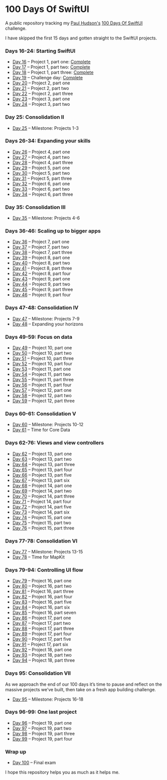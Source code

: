 # 100 Days Of SwiftUI

A public repository tracking my [Paul Hudson's][paul-hudson-twitter]
[100 Days Of SwiftUI][100-days-of-swiftui] challenge.

I have skipped the first 15 days and gotten straight to the SwiftUI projects.



### Days 16-24: Starting SwiftUI

* [Day 16][day-016] – Project 1, part one:    [Complete][day-016-tag]
* [Day 17][day-017] – Project 1, part two:    [Complete][day-017-tag]
* [Day 18][day-018] – Project 1, part three:  [Complete][day-018-tag]
* [Day 19][day-019] – Challenge day:          [Complete][day-019-tag]
* [Day 20][day-020] – Project 2, part one
* [Day 21][day-021] – Project 2, part two
* [Day 22][day-022] – Project 2, part three
* [Day 23][day-023] – Project 3, part one
* [Day 24][day-024] – Project 3, part two



### Day 25: Consolidation II

* [Day 25][day-025] – Milestone: Projects 1-3

### Days 26-34: Expanding your skills

* [Day 26][day-026] – Project 4, part one
* [Day 27][day-027] – Project 4, part two
* [Day 28][day-028] – Project 4, part three
* [Day 29][day-029] – Project 5, part one
* [Day 30][day-030] – Project 5, part two
* [Day 31][day-031] – Project 5, part three
* [Day 32][day-032] – Project 6, part one
* [Day 33][day-033] – Project 6, part two
* [Day 34][day-034] – Project 6, part three



### Day 35: Consolidation III

* [Day 35][day-035] – Milestone: Projects 4-6



### Days 36-46: Scaling up to bigger apps

* [Day 36][day-036] – Project 7, part one
* [Day 37][day-037] – Project 7, part two
* [Day 38][day-038] – Project 7, part three
* [Day 39][day-039] – Project 8, part one
* [Day 40][day-040] – Project 8, part two
* [Day 41][day-041] – Project 8, part three
* [Day 42][day-042] – Project 8, part four
* [Day 43][day-043] – Project 9, part one
* [Day 44][day-044] – Project 9, part two
* [Day 45][day-045] – Project 9, part three
* [Day 46][day-046] – Project 9, part four

### Days 47-48: Consolidation IV

* [Day 47][day-047] – Milestone: Projects 7-9
* [Day 48][day-048] – Expanding your horizons



### Days 49-59: Focus on data

* [Day 49][day-049] – Project 10, part one
* [Day 50][day-050] – Project 10, part two
* [Day 51][day-051] – Project 10, part three
* [Day 52][day-052] – Project 10, part four
* [Day 53][day-053] – Project 11, part one
* [Day 54][day-054] – Project 11, part two
* [Day 55][day-055] – Project 11, part three
* [Day 56][day-056] – Project 11, part four
* [Day 57][day-057] – Project 12, part one
* [Day 58][day-058] – Project 12, part two
* [Day 59][day-059] – Project 12, part three



### Days 60-61: Consolidation V

* [Day 60][day-060] – Milestone: Projects 10-12
* [Day 61][day-061] – Time for Core Data



### Days 62-76: Views and view controllers

* [Day 62][day-062] – Project 13, part one
* [Day 63][day-063] – Project 13, part two
* [Day 64][day-064] – Project 13, part three
* [Day 65][day-065] – Project 13, part four
* [Day 66][day-066] – Project 13, part five
* [Day 67][day-067] – Project 13, part six
* [Day 68][day-068] – Project 14, part one
* [Day 69][day-069] – Project 14, part two
* [Day 70][day-070] – Project 14, part three
* [Day 71][day-071] – Project 14, part four
* [Day 72][day-072] – Project 14, part five
* [Day 73][day-073] – Project 14, part six
* [Day 74][day-074] – Project 15, part one
* [Day 75][day-075] – Project 15, part two
* [Day 76][day-076] – Project 15, part three



### Days 77-78: Consolidation VI

* [Day 77][day-077] – Milestone: Projects 13-15
* [Day 78][day-078] – Time for MapKit



### Days 79-94: Controlling UI flow

* [Day 79][day-079] – Project 16, part one
* [Day 80][day-080] – Project 16, part two
* [Day 81][day-081] – Project 16, part three
* [Day 82][day-082] – Project 16, part four
* [Day 83][day-083] – Project 16, part five
* [Day 84][day-084] – Project 16, part six
* [Day 85][day-085] – Project 16, part seven
* [Day 86][day-086] – Project 17, part one
* [Day 87][day-087] – Project 17, part two
* [Day 88][day-088] – Project 17, part three
* [Day 89][day-089] – Project 17, part four
* [Day 90][day-090] – Project 17, part five
* [Day 91][day-091] – Project 17, part six
* [Day 92][day-092] – Project 18, part one
* [Day 93][day-093] – Project 18, part two
* [Day 94][day-094] – Project 18, part three



### Days 95: Consolidation VII
As we approach the end of our 100 days it’s time to pause and reflect on the massive projects we’ve built, then take on a fresh app building challenge.

* [Day 95][day-095] – Milestone: Projects 16-18



### Days 96-99: One last project

* [Day 96][day-096] – Project 19, part one
* [Day 97][day-097] – Project 19, part two
* [Day 98][day-098] – Project 19, part three
* [Day 99][day-099] – Project 19, part four



### Wrap up

* [Day 100][day-100] – Final exam

I hope this repository helps you as much as it helps me.

[//]: # (Twitter)

[paul-hudson-twitter]: https://twitter.com/twostraws

[//]: # (Hacking With Swift)

[100-days-of-swiftui]: https://www.hackingwithswift.com/100/swiftui/
[day-016]: https://www.hackingwithswift.com/100/swiftui/16 (100 Days Of SwiftUI - Day 16 - Hacking With Swift)
[day-017]: https://www.hackingwithswift.com/100/swiftui/17 (100 Days Of SwiftUI - Day 17 - Hacking With Swift)
[day-018]: https://www.hackingwithswift.com/100/swiftui/18 (100 Days Of SwiftUI - Day 18 - Hacking With Swift)
[day-019]: https://www.hackingwithswift.com/100/swiftui/19 (100 Days Of SwiftUI - Day 19 - Hacking With Swift)
[day-020]: https://www.hackingwithswift.com/100/swiftui/20 (100 Days Of SwiftUI - Day 20 - Hacking With Swift)
[day-021]: https://www.hackingwithswift.com/100/swiftui/21 (100 Days Of SwiftUI - Day 21 - Hacking With Swift)
[day-022]: https://www.hackingwithswift.com/100/swiftui/22 (100 Days Of SwiftUI - Day 22 - Hacking With Swift)
[day-023]: https://www.hackingwithswift.com/100/swiftui/23 (100 Days Of SwiftUI - Day 23 - Hacking With Swift)
[day-024]: https://www.hackingwithswift.com/100/swiftui/24 (100 Days Of SwiftUI - Day 24 - Hacking With Swift)
[day-025]: https://www.hackingwithswift.com/100/swiftui/25 (100 Days Of SwiftUI - Day 25 - Hacking With Swift)
[day-026]: https://www.hackingwithswift.com/100/swiftui/26 (100 Days Of SwiftUI - Day 26 - Hacking With Swift)
[day-027]: https://www.hackingwithswift.com/100/swiftui/27 (100 Days Of SwiftUI - Day 27 - Hacking With Swift)
[day-028]: https://www.hackingwithswift.com/100/swiftui/28 (100 Days Of SwiftUI - Day 28 - Hacking With Swift)
[day-029]: https://www.hackingwithswift.com/100/swiftui/29 (100 Days Of SwiftUI - Day 29 - Hacking With Swift)
[day-030]: https://www.hackingwithswift.com/100/swiftui/30 (100 Days Of SwiftUI - Day 30 - Hacking With Swift)
[day-031]: https://www.hackingwithswift.com/100/swiftui/31 (100 Days Of SwiftUI - Day 31 - Hacking With Swift)
[day-032]: https://www.hackingwithswift.com/100/swiftui/32 (100 Days Of SwiftUI - Day 32 - Hacking With Swift)
[day-033]: https://www.hackingwithswift.com/100/swiftui/33 (100 Days Of SwiftUI - Day 33 - Hacking With Swift)
[day-034]: https://www.hackingwithswift.com/100/swiftui/34 (100 Days Of SwiftUI - Day 34 - Hacking With Swift)
[day-035]: https://www.hackingwithswift.com/100/swiftui/35 (100 Days Of SwiftUI - Day 35 - Hacking With Swift)
[day-036]: https://www.hackingwithswift.com/100/swiftui/36 (100 Days Of SwiftUI - Day 36 - Hacking With Swift)
[day-037]: https://www.hackingwithswift.com/100/swiftui/37 (100 Days Of SwiftUI - Day 37 - Hacking With Swift)
[day-038]: https://www.hackingwithswift.com/100/swiftui/38 (100 Days Of SwiftUI - Day 38 - Hacking With Swift)
[day-039]: https://www.hackingwithswift.com/100/swiftui/39 (100 Days Of SwiftUI - Day 39 - Hacking With Swift)
[day-040]: https://www.hackingwithswift.com/100/swiftui/40 (100 Days Of SwiftUI - Day 40 - Hacking With Swift)
[day-041]: https://www.hackingwithswift.com/100/swiftui/41 (100 Days Of SwiftUI - Day 41 - Hacking With Swift)
[day-042]: https://www.hackingwithswift.com/100/swiftui/42 (100 Days Of SwiftUI - Day 42 - Hacking With Swift)
[day-043]: https://www.hackingwithswift.com/100/swiftui/43 (100 Days Of SwiftUI - Day 43 - Hacking With Swift)
[day-044]: https://www.hackingwithswift.com/100/swiftui/44 (100 Days Of SwiftUI - Day 44 - Hacking With Swift)
[day-045]: https://www.hackingwithswift.com/100/swiftui/45 (100 Days Of SwiftUI - Day 45 - Hacking With Swift)
[day-046]: https://www.hackingwithswift.com/100/swiftui/46 (100 Days Of SwiftUI - Day 46 - Hacking With Swift)
[day-047]: https://www.hackingwithswift.com/100/swiftui/47 (100 Days Of SwiftUI - Day 47 - Hacking With Swift)
[day-048]: https://www.hackingwithswift.com/100/swiftui/48 (100 Days Of SwiftUI - Day 48 - Hacking With Swift)
[day-049]: https://www.hackingwithswift.com/100/swiftui/49 (100 Days Of SwiftUI - Day 49 - Hacking With Swift)
[day-050]: https://www.hackingwithswift.com/100/swiftui/50 (100 Days Of SwiftUI - Day 50 - Hacking With Swift)
[day-051]: https://www.hackingwithswift.com/100/swiftui/51 (100 Days Of SwiftUI - Day 51 - Hacking With Swift)
[day-052]: https://www.hackingwithswift.com/100/swiftui/52 (100 Days Of SwiftUI - Day 52 - Hacking With Swift)
[day-053]: https://www.hackingwithswift.com/100/swiftui/53 (100 Days Of SwiftUI - Day 53 - Hacking With Swift)
[day-054]: https://www.hackingwithswift.com/100/swiftui/54 (100 Days Of SwiftUI - Day 54 - Hacking With Swift)
[day-055]: https://www.hackingwithswift.com/100/swiftui/55 (100 Days Of SwiftUI - Day 55 - Hacking With Swift)
[day-056]: https://www.hackingwithswift.com/100/swiftui/56 (100 Days Of SwiftUI - Day 56 - Hacking With Swift)
[day-057]: https://www.hackingwithswift.com/100/swiftui/57 (100 Days Of SwiftUI - Day 57 - Hacking With Swift)
[day-058]: https://www.hackingwithswift.com/100/swiftui/58 (100 Days Of SwiftUI - Day 58 - Hacking With Swift)
[day-059]: https://www.hackingwithswift.com/100/swiftui/59 (100 Days Of SwiftUI - Day 59 - Hacking With Swift)
[day-060]: https://www.hackingwithswift.com/100/swiftui/60 (100 Days Of SwiftUI - Day 60 - Hacking With Swift)
[day-061]: https://www.hackingwithswift.com/100/swiftui/61 (100 Days Of SwiftUI - Day 61 - Hacking With Swift)
[day-062]: https://www.hackingwithswift.com/100/swiftui/62 (100 Days Of SwiftUI - Day 62 - Hacking With Swift)
[day-063]: https://www.hackingwithswift.com/100/swiftui/63 (100 Days Of SwiftUI - Day 63 - Hacking With Swift)
[day-064]: https://www.hackingwithswift.com/100/swiftui/64 (100 Days Of SwiftUI - Day 64 - Hacking With Swift)
[day-065]: https://www.hackingwithswift.com/100/swiftui/65 (100 Days Of SwiftUI - Day 65 - Hacking With Swift)
[day-066]: https://www.hackingwithswift.com/100/swiftui/66 (100 Days Of SwiftUI - Day 66 - Hacking With Swift)
[day-067]: https://www.hackingwithswift.com/100/swiftui/67 (100 Days Of SwiftUI - Day 67 - Hacking With Swift)
[day-068]: https://www.hackingwithswift.com/100/swiftui/68 (100 Days Of SwiftUI - Day 68 - Hacking With Swift)
[day-069]: https://www.hackingwithswift.com/100/swiftui/69 (100 Days Of SwiftUI - Day 69 - Hacking With Swift)
[day-070]: https://www.hackingwithswift.com/100/swiftui/70 (100 Days Of SwiftUI - Day 70 - Hacking With Swift)
[day-071]: https://www.hackingwithswift.com/100/swiftui/71 (100 Days Of SwiftUI - Day 71 - Hacking With Swift)
[day-072]: https://www.hackingwithswift.com/100/swiftui/72 (100 Days Of SwiftUI - Day 72 - Hacking With Swift)
[day-073]: https://www.hackingwithswift.com/100/swiftui/73 (100 Days Of SwiftUI - Day 73 - Hacking With Swift)
[day-074]: https://www.hackingwithswift.com/100/swiftui/74 (100 Days Of SwiftUI - Day 74 - Hacking With Swift)
[day-075]: https://www.hackingwithswift.com/100/swiftui/75 (100 Days Of SwiftUI - Day 75 - Hacking With Swift)
[day-076]: https://www.hackingwithswift.com/100/swiftui/76 (100 Days Of SwiftUI - Day 76 - Hacking With Swift)
[day-077]: https://www.hackingwithswift.com/100/swiftui/77 (100 Days Of SwiftUI - Day 77 - Hacking With Swift)
[day-078]: https://www.hackingwithswift.com/100/swiftui/78 (100 Days Of SwiftUI - Day 78 - Hacking With Swift)
[day-079]: https://www.hackingwithswift.com/100/swiftui/79 (100 Days Of SwiftUI - Day 79 - Hacking With Swift)
[day-080]: https://www.hackingwithswift.com/100/swiftui/80 (100 Days Of SwiftUI - Day 80 - Hacking With Swift)
[day-081]: https://www.hackingwithswift.com/100/swiftui/81 (100 Days Of SwiftUI - Day 81 - Hacking With Swift)
[day-082]: https://www.hackingwithswift.com/100/swiftui/82 (100 Days Of SwiftUI - Day 82 - Hacking With Swift)
[day-083]: https://www.hackingwithswift.com/100/swiftui/83 (100 Days Of SwiftUI - Day 83 - Hacking With Swift)
[day-084]: https://www.hackingwithswift.com/100/swiftui/84 (100 Days Of SwiftUI - Day 84 - Hacking With Swift)
[day-085]: https://www.hackingwithswift.com/100/swiftui/85 (100 Days Of SwiftUI - Day 85 - Hacking With Swift)
[day-086]: https://www.hackingwithswift.com/100/swiftui/86 (100 Days Of SwiftUI - Day 86 - Hacking With Swift)
[day-087]: https://www.hackingwithswift.com/100/swiftui/87 (100 Days Of SwiftUI - Day 87 - Hacking With Swift)
[day-088]: https://www.hackingwithswift.com/100/swiftui/88 (100 Days Of SwiftUI - Day 88 - Hacking With Swift)
[day-089]: https://www.hackingwithswift.com/100/swiftui/89 (100 Days Of SwiftUI - Day 89 - Hacking With Swift)
[day-090]: https://www.hackingwithswift.com/100/swiftui/90 (100 Days Of SwiftUI - Day 90 - Hacking With Swift)
[day-091]: https://www.hackingwithswift.com/100/swiftui/91 (100 Days Of SwiftUI - Day 91 - Hacking With Swift)
[day-092]: https://www.hackingwithswift.com/100/swiftui/92 (100 Days Of SwiftUI - Day 92 - Hacking With Swift)
[day-093]: https://www.hackingwithswift.com/100/swiftui/93 (100 Days Of SwiftUI - Day 93 - Hacking With Swift)
[day-094]: https://www.hackingwithswift.com/100/swiftui/94 (100 Days Of SwiftUI - Day 94 - Hacking With Swift)
[day-095]: https://www.hackingwithswift.com/100/swiftui/95 (100 Days Of SwiftUI - Day 95 - Hacking With Swift)
[day-096]: https://www.hackingwithswift.com/100/swiftui/96 (100 Days Of SwiftUI - Day 96 - Hacking With Swift)
[day-097]: https://www.hackingwithswift.com/100/swiftui/97 (100 Days Of SwiftUI - Day 97 - Hacking With Swift)
[day-098]: https://www.hackingwithswift.com/100/swiftui/98 (100 Days Of SwiftUI - Day 98 - Hacking With Swift)
[day-099]: https://www.hackingwithswift.com/100/swiftui/99 (100 Days Of SwiftUI - Day 99 - Hacking With Swift)
[day-100]: https://www.hackingwithswift.com/100/swiftui/100 (100 Days Of SwiftUI - Day 100 - Hacking With Swift)

[//]: # (GitHub)

[day-016-tag]: https://github.com/prtmshk/100DaysOfSwiftUI/releases/tag/day16 (Release day16 · prtmshk/100DaysOfSwiftUI)
[day-017-tag]: https://github.com/prtmshk/100DaysOfSwiftUI/releases/tag/day17 (Release day17 · prtmshk/100DaysOfSwiftUI)
[day-018-tag]: https://github.com/prtmshk/100DaysOfSwiftUI/releases/tag/day18 (Release day18 · prtmshk/100DaysOfSwiftUI)
[day-019-tag]: https://github.com/prtmshk/100DaysOfSwiftUI/releases/tag/day19 (Release day19 · prtmshk/100DaysOfSwiftUI)
[day-020-tag]: https://github.com/prtmshk/100DaysOfSwiftUI/releases/tag/day20 (Release day20 · prtmshk/100DaysOfSwiftUI)
[day-021-tag]: https://github.com/prtmshk/100DaysOfSwiftUI/releases/tag/day21 (Release day21 · prtmshk/100DaysOfSwiftUI)
[day-022-tag]: https://github.com/prtmshk/100DaysOfSwiftUI/releases/tag/day22 (Release day22 · prtmshk/100DaysOfSwiftUI)
[day-023-tag]: https://github.com/prtmshk/100DaysOfSwiftUI/releases/tag/day23 (Release day23 · prtmshk/100DaysOfSwiftUI)
[day-024-tag]: https://github.com/prtmshk/100DaysOfSwiftUI/releases/tag/day24 (Release day24 · prtmshk/100DaysOfSwiftUI)
[day-025-tag]: https://github.com/prtmshk/100DaysOfSwiftUI/releases/tag/day25 (Release day25 · prtmshk/100DaysOfSwiftUI)
[day-026-tag]: https://github.com/prtmshk/100DaysOfSwiftUI/releases/tag/day26 (Release day26 · prtmshk/100DaysOfSwiftUI)
[day-027-tag]: https://github.com/prtmshk/100DaysOfSwiftUI/releases/tag/day27 (Release day27 · prtmshk/100DaysOfSwiftUI)
[day-028-tag]: https://github.com/prtmshk/100DaysOfSwiftUI/releases/tag/day28 (Release day28 · prtmshk/100DaysOfSwiftUI)
[day-029-tag]: https://github.com/prtmshk/100DaysOfSwiftUI/releases/tag/day29 (Release day29 · prtmshk/100DaysOfSwiftUI)
[day-030-tag]: https://github.com/prtmshk/100DaysOfSwiftUI/releases/tag/day30 (Release day30 · prtmshk/100DaysOfSwiftUI)
[day-031-tag]: https://github.com/prtmshk/100DaysOfSwiftUI/releases/tag/day31 (Release day31 · prtmshk/100DaysOfSwiftUI)
[day-032-tag]: https://github.com/prtmshk/100DaysOfSwiftUI/releases/tag/day32 (Release day32 · prtmshk/100DaysOfSwiftUI)
[day-033-tag]: https://github.com/prtmshk/100DaysOfSwiftUI/releases/tag/day33 (Release day33 · prtmshk/100DaysOfSwiftUI)
[day-034-tag]: https://github.com/prtmshk/100DaysOfSwiftUI/releases/tag/day34 (Release day34 · prtmshk/100DaysOfSwiftUI)
[day-035-tag]: https://github.com/prtmshk/100DaysOfSwiftUI/releases/tag/day35 (Release day35 · prtmshk/100DaysOfSwiftUI)
[day-036-tag]: https://github.com/prtmshk/100DaysOfSwiftUI/releases/tag/day36 (Release day36 · prtmshk/100DaysOfSwiftUI)
[day-037-tag]: https://github.com/prtmshk/100DaysOfSwiftUI/releases/tag/day37 (Release day37 · prtmshk/100DaysOfSwiftUI)
[day-038-tag]: https://github.com/prtmshk/100DaysOfSwiftUI/releases/tag/day38 (Release day38 · prtmshk/100DaysOfSwiftUI)
[day-039-tag]: https://github.com/prtmshk/100DaysOfSwiftUI/releases/tag/day39 (Release day39 · prtmshk/100DaysOfSwiftUI)
[day-040-tag]: https://github.com/prtmshk/100DaysOfSwiftUI/releases/tag/day40 (Release day40 · prtmshk/100DaysOfSwiftUI)
[day-041-tag]: https://github.com/prtmshk/100DaysOfSwiftUI/releases/tag/day41 (Release day41 · prtmshk/100DaysOfSwiftUI)
[day-042-tag]: https://github.com/prtmshk/100DaysOfSwiftUI/releases/tag/day42 (Release day42 · prtmshk/100DaysOfSwiftUI)
[day-043-tag]: https://github.com/prtmshk/100DaysOfSwiftUI/releases/tag/day43 (Release day43 · prtmshk/100DaysOfSwiftUI)
[day-044-tag]: https://github.com/prtmshk/100DaysOfSwiftUI/releases/tag/day44 (Release day44 · prtmshk/100DaysOfSwiftUI)
[day-045-tag]: https://github.com/prtmshk/100DaysOfSwiftUI/releases/tag/day45 (Release day45 · prtmshk/100DaysOfSwiftUI)
[day-046-tag]: https://github.com/prtmshk/100DaysOfSwiftUI/releases/tag/day46 (Release day46 · prtmshk/100DaysOfSwiftUI)
[day-047-tag]: https://github.com/prtmshk/100DaysOfSwiftUI/releases/tag/day47 (Release day47 · prtmshk/100DaysOfSwiftUI)
[day-048-tag]: https://github.com/prtmshk/100DaysOfSwiftUI/releases/tag/day48 (Release day48 · prtmshk/100DaysOfSwiftUI)
[day-049-tag]: https://github.com/prtmshk/100DaysOfSwiftUI/releases/tag/day49 (Release day49 · prtmshk/100DaysOfSwiftUI)
[day-050-tag]: https://github.com/prtmshk/100DaysOfSwiftUI/releases/tag/day50 (Release day50 · prtmshk/100DaysOfSwiftUI)
[day-051-tag]: https://github.com/prtmshk/100DaysOfSwiftUI/releases/tag/day51 (Release day51 · prtmshk/100DaysOfSwiftUI)
[day-052-tag]: https://github.com/prtmshk/100DaysOfSwiftUI/releases/tag/day52 (Release day52 · prtmshk/100DaysOfSwiftUI)
[day-053-tag]: https://github.com/prtmshk/100DaysOfSwiftUI/releases/tag/day53 (Release day53 · prtmshk/100DaysOfSwiftUI)
[day-054-tag]: https://github.com/prtmshk/100DaysOfSwiftUI/releases/tag/day54 (Release day54 · prtmshk/100DaysOfSwiftUI)
[day-055-tag]: https://github.com/prtmshk/100DaysOfSwiftUI/releases/tag/day55 (Release day55 · prtmshk/100DaysOfSwiftUI)
[day-056-tag]: https://github.com/prtmshk/100DaysOfSwiftUI/releases/tag/day56 (Release day56 · prtmshk/100DaysOfSwiftUI)
[day-057-tag]: https://github.com/prtmshk/100DaysOfSwiftUI/releases/tag/day57 (Release day57 · prtmshk/100DaysOfSwiftUI)
[day-058-tag]: https://github.com/prtmshk/100DaysOfSwiftUI/releases/tag/day58 (Release day58 · prtmshk/100DaysOfSwiftUI)
[day-059-tag]: https://github.com/prtmshk/100DaysOfSwiftUI/releases/tag/day59 (Release day59 · prtmshk/100DaysOfSwiftUI)
[day-060-tag]: https://github.com/prtmshk/100DaysOfSwiftUI/releases/tag/day60 (Release day60 · prtmshk/100DaysOfSwiftUI)
[day-061-tag]: https://github.com/prtmshk/100DaysOfSwiftUI/releases/tag/day61 (Release day61 · prtmshk/100DaysOfSwiftUI)
[day-062-tag]: https://github.com/prtmshk/100DaysOfSwiftUI/releases/tag/day62 (Release day62 · prtmshk/100DaysOfSwiftUI)
[day-063-tag]: https://github.com/prtmshk/100DaysOfSwiftUI/releases/tag/day63 (Release day63 · prtmshk/100DaysOfSwiftUI)
[day-064-tag]: https://github.com/prtmshk/100DaysOfSwiftUI/releases/tag/day64 (Release day64 · prtmshk/100DaysOfSwiftUI)
[day-065-tag]: https://github.com/prtmshk/100DaysOfSwiftUI/releases/tag/day65 (Release day65 · prtmshk/100DaysOfSwiftUI)
[day-066-tag]: https://github.com/prtmshk/100DaysOfSwiftUI/releases/tag/day66 (Release day66 · prtmshk/100DaysOfSwiftUI)
[day-067-tag]: https://github.com/prtmshk/100DaysOfSwiftUI/releases/tag/day67 (Release day67 · prtmshk/100DaysOfSwiftUI)
[day-068-tag]: https://github.com/prtmshk/100DaysOfSwiftUI/releases/tag/day68 (Release day68 · prtmshk/100DaysOfSwiftUI)
[day-069-tag]: https://github.com/prtmshk/100DaysOfSwiftUI/releases/tag/day69 (Release day69 · prtmshk/100DaysOfSwiftUI)
[day-070-tag]: https://github.com/prtmshk/100DaysOfSwiftUI/releases/tag/day70 (Release day70 · prtmshk/100DaysOfSwiftUI)
[day-071-tag]: https://github.com/prtmshk/100DaysOfSwiftUI/releases/tag/day71 (Release day71 · prtmshk/100DaysOfSwiftUI)
[day-072-tag]: https://github.com/prtmshk/100DaysOfSwiftUI/releases/tag/day72 (Release day72 · prtmshk/100DaysOfSwiftUI)
[day-073-tag]: https://github.com/prtmshk/100DaysOfSwiftUI/releases/tag/day73 (Release day73 · prtmshk/100DaysOfSwiftUI)
[day-074-tag]: https://github.com/prtmshk/100DaysOfSwiftUI/releases/tag/day74 (Release day74 · prtmshk/100DaysOfSwiftUI)
[day-075-tag]: https://github.com/prtmshk/100DaysOfSwiftUI/releases/tag/day75 (Release day75 · prtmshk/100DaysOfSwiftUI)
[day-076-tag]: https://github.com/prtmshk/100DaysOfSwiftUI/releases/tag/day76 (Release day76 · prtmshk/100DaysOfSwiftUI)
[day-077-tag]: https://github.com/prtmshk/100DaysOfSwiftUI/releases/tag/day77 (Release day77 · prtmshk/100DaysOfSwiftUI)
[day-078-tag]: https://github.com/prtmshk/100DaysOfSwiftUI/releases/tag/day78 (Release day78 · prtmshk/100DaysOfSwiftUI)
[day-079-tag]: https://github.com/prtmshk/100DaysOfSwiftUI/releases/tag/day79 (Release day79 · prtmshk/100DaysOfSwiftUI)
[day-080-tag]: https://github.com/prtmshk/100DaysOfSwiftUI/releases/tag/day80 (Release day80 · prtmshk/100DaysOfSwiftUI)
[day-081-tag]: https://github.com/prtmshk/100DaysOfSwiftUI/releases/tag/day81 (Release day81 · prtmshk/100DaysOfSwiftUI)
[day-082-tag]: https://github.com/prtmshk/100DaysOfSwiftUI/releases/tag/day82 (Release day82 · prtmshk/100DaysOfSwiftUI)
[day-083-tag]: https://github.com/prtmshk/100DaysOfSwiftUI/releases/tag/day83 (Release day83 · prtmshk/100DaysOfSwiftUI)
[day-084-tag]: https://github.com/prtmshk/100DaysOfSwiftUI/releases/tag/day84 (Release day84 · prtmshk/100DaysOfSwiftUI)
[day-085-tag]: https://github.com/prtmshk/100DaysOfSwiftUI/releases/tag/day85 (Release day85 · prtmshk/100DaysOfSwiftUI)
[day-086-tag]: https://github.com/prtmshk/100DaysOfSwiftUI/releases/tag/day86 (Release day86 · prtmshk/100DaysOfSwiftUI)
[day-087-tag]: https://github.com/prtmshk/100DaysOfSwiftUI/releases/tag/day87 (Release day87 · prtmshk/100DaysOfSwiftUI)
[day-088-tag]: https://github.com/prtmshk/100DaysOfSwiftUI/releases/tag/day88 (Release day88 · prtmshk/100DaysOfSwiftUI)
[day-089-tag]: https://github.com/prtmshk/100DaysOfSwiftUI/releases/tag/day89 (Release day89 · prtmshk/100DaysOfSwiftUI)
[day-090-tag]: https://github.com/prtmshk/100DaysOfSwiftUI/releases/tag/day90 (Release day90 · prtmshk/100DaysOfSwiftUI)
[day-091-tag]: https://github.com/prtmshk/100DaysOfSwiftUI/releases/tag/day91 (Release day91 · prtmshk/100DaysOfSwiftUI)
[day-092-tag]: https://github.com/prtmshk/100DaysOfSwiftUI/releases/tag/day92 (Release day92 · prtmshk/100DaysOfSwiftUI)
[day-093-tag]: https://github.com/prtmshk/100DaysOfSwiftUI/releases/tag/day93 (Release day93 · prtmshk/100DaysOfSwiftUI)
[day-094-tag]: https://github.com/prtmshk/100DaysOfSwiftUI/releases/tag/day94 (Release day94 · prtmshk/100DaysOfSwiftUI)
[day-095-tag]: https://github.com/prtmshk/100DaysOfSwiftUI/releases/tag/day95 (Release day95 · prtmshk/100DaysOfSwiftUI)
[day-096-tag]: https://github.com/prtmshk/100DaysOfSwiftUI/releases/tag/day96 (Release day96 · prtmshk/100DaysOfSwiftUI)
[day-097-tag]: https://github.com/prtmshk/100DaysOfSwiftUI/releases/tag/day97 (Release day97 · prtmshk/100DaysOfSwiftUI)
[day-098-tag]: https://github.com/prtmshk/100DaysOfSwiftUI/releases/tag/day98 (Release day98 · prtmshk/100DaysOfSwiftUI)
[day-099-tag]: https://github.com/prtmshk/100DaysOfSwiftUI/releases/tag/day99 (Release day99 · prtmshk/100DaysOfSwiftUI)
[day-100-tag]: https://github.com/prtmshk/100DaysOfSwiftUI/releases/tag/day100 (Release day100 · prtmshk/100DaysOfSwiftUI)
